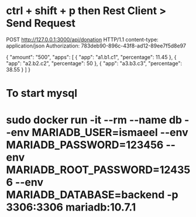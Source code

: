# ctrl + shift + p then Rest Client > Send Request
POST http://127.0.0.1:3000/api/donation HTTP/1.1
content-type: application/json
Authorization: 783deb90-896c-43f8-ad12-89ee7f5d8e97

{
    "amount": "500",
    "apps": [
        {
            "app": "a1.b1.c1",
            "percentage": 11.45
        },
        {
            "app": "a2.b2.c2",
            "percentage": 50
        },
        {
            "app": "a3.b3.c3",
            "percentage": 38.55
        }
    ]
}




# To start mysql
# sudo docker run -it --rm --name db --env MARIADB_USER=ismaeel --env MARIADB_PASSWORD=123456 --env MARIADB_ROOT_PASSWORD=124356 --env MARIADB_DATABASE=backend -p 3306:3306 mariadb:10.7.1
